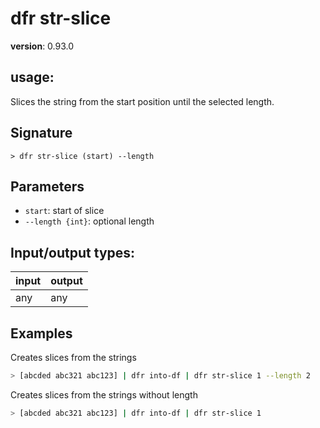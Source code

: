 # dfr str-slice

**version**: 0.93.0

## **usage**:

Slices the string from the start position until the selected length.

## Signature

`> dfr str-slice (start) --length`

## Parameters

- `start`: start of slice
- `--length {int}`: optional length

## Input/output types:

| input | output |
| ----- | ------ |
| any   | any    |

## Examples

Creates slices from the strings

```bash
> [abcded abc321 abc123] | dfr into-df | dfr str-slice 1 --length 2
```

Creates slices from the strings without length

```bash
> [abcded abc321 abc123] | dfr into-df | dfr str-slice 1
```
